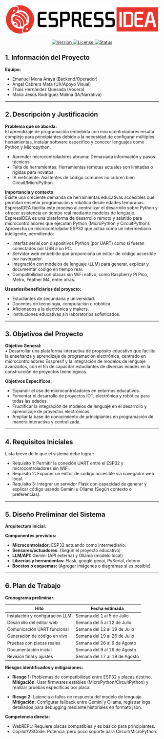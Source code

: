 <p align="center">
  <img src="Assets/ESPRESSIDEA_004.svg" alt="Logo EspressIDEA" width="1000"/>
</p>

<p align="center">
  <a href="https://github.com/Maria05py/EspressIdea">
    <img alt="Version"
         src="https://img.shields.io/badge/version-1.0.0-343C4C?style=for-the-badge&logo=github&logoColor=white&labelColor=e8362d">
  </a>
  <a href="https://github.com/Maria05py/EspressIdea/blob/main/LICENSE">
    <img alt="License"
         src="https://img.shields.io/badge/license-CC--BY--NC-343C4C?style=for-the-badge&logo=creativecommons&logoColor=white&labelColor=e8362d">
  </a>
  <a href="#">
    <img alt="Status"
         src="https://img.shields.io/badge/status-Experimental-343C4C?style=for-the-badge&logo=python&logoColor=white&labelColor=e8362d">
  </a>
</p>

## 1. Información del Proyecto
**Equipo:**
- Emanuel Mena Araya (Backend/Operador)
- Angel Cabrera Mata (UX/Apoyo Visual)
- Thais Hernández Quesada (Vocera)
- María Jesús Rodríguez Molina (IA/Narrativa)

---

## 2. Descripción y Justificación

**Problema que se aborda:**  
El aprendizaje de programación embebida con microcontroladores resulta complejo para principiantes debido a la necesidad de configurar múltiples herramientas, instalar software específico y conocer lenguajes como Python y Micropython.

- Aprender microcontroladores abruma: Demasiada información y pasos técnicos.
- Falta de herramientas: Herramientas remotas actuales son limitadas o rígidas para novatos.
- IA ineficiente: Asistentes de código comunes no cubren bien Circuit/MicroPython.

**Importancia y contexto:**  
Existe una creciente demanda de herramientas educativas accesibles que permitan enseñar programación y robótica desde edades tempranas. EspressIDEA facilita este proceso al centralizar el desarrollo sobre Python y ofrecer asistencia en tiempo real mediante modelos de lenguaje. EspressIDEA es una plataforma de desarrollo remoto y asistido para microcontroladores que ejecutan Python (MicroPython y CircuitPython). Aprovecha un microcontrolador ESP32 que actúa como un intermediario inteligente, permitiendo:
- Interfaz serial con dispositivos Python (por UART) como si fueran conectados por USB a un PC.
- Servidor web embebido que proporciona un editor de código accesible por navegador.
- Integración con modelos de lenguaje (LLM) para generar, explicar y documentar código en tiempo real.
- Compatibilidad con placas sin WiFi nativo, como Raspberry Pi Pico, Metro, Feather M4, entre otras.

**Usuarios/beneficiarios del proyecto:**  
- Estudiantes de secundaria y universidad.  
- Docentes de tecnología, computación o robótica.  
- Aficionados a la electrónica y makers.  
- Instituciones educativas sin laboratorios sofisticados.

---

## 3. Objetivos del Proyecto

**Objetivo General:**  
•	Desarrollar una plataforma interactiva de propósito educativo que facilita la enseñanza y aprendizaje de programación electrónica, centrado en microcontroladores Esspresif y la integración de modelos de lenguaje avanzados, con el fin de capacitar estudiantes de diversas edades en la construcción de proyectos tecnológicos. 

**Objetivos Específicos:**  
- Expandir el uso de microcontroladores en entornos educativos.
- Fomentar el desarrollo de proyectos IOT, electrónica y robótica para todas las edades. 
- Fructificar la integración de modelos de lenguaje en el desarrollo y aprendizaje de proyectos electrónicos.
- Ampliar la base de conocimiento de principiantes en programación de manera interactiva y centralizada.

---

## 4. Requisitos Iniciales

Lista breve de lo que el sistema debe lograr:

- Requisito 1: Permitir la conexión UART entre el ESP32 y microcontroladores sin WiFi.  
- Requisito 2: Exponer un editor de código accesible vía navegador web local.  
- Requisito 3: Integrar un servidor Flask con capacidad de generar y explicar código usando Gemini u Ollama (Según contexto o preferencias).

---

## 5. Diseño Preliminar del Sistema

**Arquitectura inicial:**




**Componentes previstos:**

- **Microcontrolador:** ESP32 actuando como intermediario.  
- **Sensores/actuadores:** (Según el proyecto educativo)  
- **LLM/API:** Gemini (API externa) y Ollama (modelo local)  
- **Librerías y herramientas:** Flask, google.genai, PySerial, dotenv  
- **Bocetos o esquemas:** (Agregar imágenes o diagramas si es posible)

---

## 6. Plan de Trabajo

**Cronograma preliminar:**

| Hito                             |           Fecha estimada          |
|----------------------------------|-----------------------------------|
| Instalación y configuración LLM  |  Semana del 1 al 5 de Julio       |
| Desarrollo del editor web        |  Semana del 5 al 12 de Julio      | 
| Comunicación UART funcional      |  Semana del 12 al 19 de Julio     |   
| Generación de código en vivo     |  Semana del 19 al 26 de Julio     |
| Pruebas con placas reales        |  Semana del 26 al 9 de Agosto     |
| Documentación inicial            |  Semana del 9 al 19 de Agosto     |
| Revisión final y ajustes         |  Semana del 17 al 19 de Agosto    |

**Riesgos identificados y mitigaciones:**

- **Riesgo 1:** Problemas de compatibilidad entre ESP32 y placas destino.  
  **Mitigación:** Usar firmwares estables (MicroPython/CircuitPython) y realizar pruebas específicas por placa.

- **Riesgo 2:** Latencia o fallos de respuesta del modelo de lenguaje.  
  **Mitigación:** Configurar fallback entre Gemini y Ollama, registrar logs detallados para debugging mediante historiales en formato json.

**Competencia directa:** 
- WebREPL: Requiere placas compatibles y es básico para principiantes.
- Copilot/VSCode: Potencia, pero poco soporte para Circuit/MicroPython.



